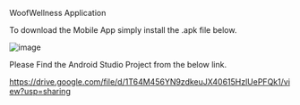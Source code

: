 WoofWellness Application

To download the Mobile App simply install the .apk file below.
 
![image](https://github.com/user-attachments/assets/0bc4b8d8-a2a1-485c-9f62-d5d7440526b3)

Please Find the Android Studio Project from the below link.

https://drive.google.com/file/d/1T64M456YN9zdkeuJX40615HzlUePFQk1/view?usp=sharing
